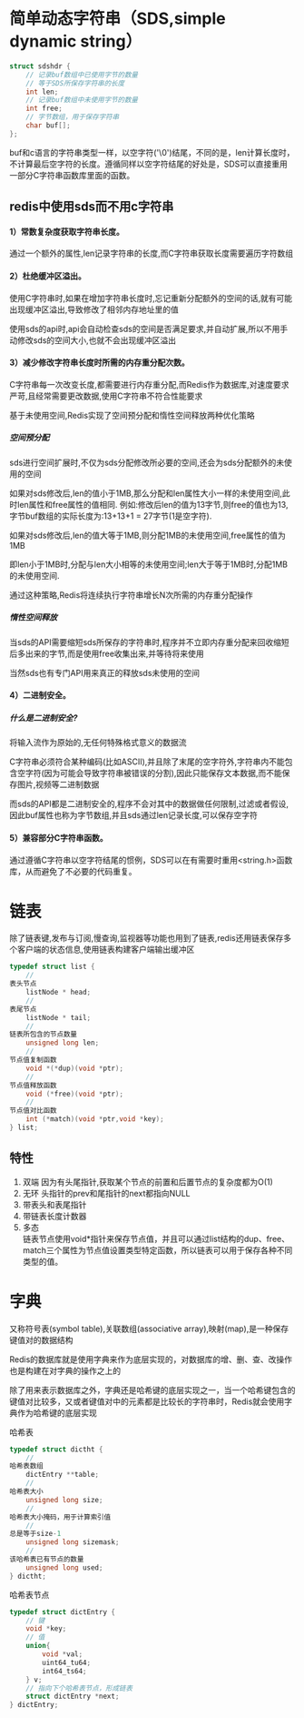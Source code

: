 # 简单动态字符串（SDS,simple dynamic string）

```c
struct sdshdr {
    // 记录buf数组中已使用字节的数量
    // 等于SDS所保存字符串的长度
    int len;
    // 记录buf数组中未使用字节的数量
    int free;
    // 字节数组，用于保存字符串
    char buf[];
};
```

buf和c语言的字符串类型一样，以空字符('\0')结尾，不同的是，len计算长度时，不计算最后空字符的长度。遵循同样以空字符结尾的好处是，SDS可以直接重用一部分C字符串函数库里面的函数。

## redis中使用sds而不用c字符串

#### 1）常数复杂度获取字符串长度。

通过一个额外的属性,len记录字符串的长度,而C字符串获取长度需要遍历字符数组

#### 2）杜绝缓冲区溢出。

使用C字符串时,如果在增加字符串长度时,忘记重新分配额外的空间的话,就有可能出现缓冲区溢出,导致修改了相邻内存地址里的值 

使用sds的api时,api会自动检查sds的空间是否满足要求,并自动扩展,所以不用手动修改sds的空间大小,也就不会出现缓冲区溢出

#### 3）减少修改字符串长度时所需的内存重分配次数。

C字符串每一次改变长度,都需要进行内存重分配,而Redis作为数据库,对速度要求严苛,且经常需要更改数据,使用C字符串不符合性能要求

基于未使用空间,Redis实现了空间预分配和惰性空间释放两种优化策略

##### 空间预分配

sds进行空间扩展时,不仅为sds分配修改所必要的空间,还会为sds分配额外的未使用的空间

如果对sds修改后,len的值小于1MB,那么分配和len属性大小一样的未使用空间,此时len属性和free属性的值相同.		例如:修改后len的值为13字节,则free的值也为13,字节buf数组的实际长度为:13+13+1  = 27字节(1是空字符).

如果对sds修改后,len的值大等于1MB,则分配1MB的未使用空间,free属性的值为1MB

即len小于1MB时,分配与len大小相等的未使用空间;len大于等于1MB时,分配1MB的未使用空间.

通过这种策略,Redis将连续执行字符串增长N次所需的内存重分配操作

##### 惰性空间释放

当sds的API需要缩短sds所保存的字符串时,程序并不立即内存重分配来回收缩短后多出来的字节,而是使用free收集出来,并等待将来使用

当然sds也有专门API用来真正的释放sds未使用的空间

#### 4）二进制安全。

##### 什么是二进制安全?

将输入流作为原始的,无任何特殊格式意义的数据流

C字符串必须符合某种编码(比如ASCII),并且除了末尾的空字符外,字符串内不能包含空字符(因为可能会导致字符串被错误的分割),因此只能保存文本数据,而不能保存图片,视频等二进制数据

而sds的API都是二进制安全的,程序不会对其中的数据做任何限制,过滤或者假设,因此buf属性也称为字节数组,并且sds通过len记录长度,可以保存空字符

#### 5）兼容部分C字符串函数。

通过遵循C字符串以空字符结尾的惯例，SDS可以在有需要时重用<string.h>函数库，从而避免了不必要的代码重复。

# 链表

除了链表键,发布与订阅,慢查询,监视器等功能也用到了链表,redis还用链表保存多个客户端的状态信息,使用链表构建客户端输出缓冲区

```c
typedef struct list {
    // 
表头节点
    listNode * head;
    // 
表尾节点
    listNode * tail;
    // 
链表所包含的节点数量
    unsigned long len;
    // 
节点值复制函数
    void *(*dup)(void *ptr);
    // 
节点值释放函数
    void (*free)(void *ptr);
    // 
节点值对比函数
    int (*match)(void *ptr,void *key);
} list;
```

## 特性

1. 双端 因为有头尾指针,获取某个节点的前置和后置节点的复杂度都为O(1)
2. 无环 头指针的prev和尾指针的next都指向NULL
3. 带表头和表尾指针
4. 带链表长度计数器
5. 多态  
   链表节点使用void*指针来保存节点值，并且可以通过list结构的dup、free、match三个属性为节点值设置类型特定函数，所以链表可以用于保存各种不同类型的值。

# 字典

又称符号表(symbol table),关联数组(associative array),映射(map),是一种保存键值对的数据结构

Redis的数据库就是使用字典来作为底层实现的，对数据库的增、删、查、改操作也是构建在对字典的操作之上的

除了用来表示数据库之外，字典还是哈希键的底层实现之一，当一个哈希键包含的键值对比较多，又或者键值对中的元素都是比较长的字符串时，Redis就会使用字典作为哈希键的底层实现

哈希表

```c
typedef struct dictht {
    // 
哈希表数组
    dictEntry **table;
    // 
哈希表大小
    unsigned long size;
    //
哈希表大小掩码，用于计算索引值
    //
总是等于size-1
    unsigned long sizemask;
    // 
该哈希表已有节点的数量
    unsigned long used;
} dictht;
```

哈希表节点

```c
typedef struct dictEntry {
    // 键
    void *key;
    // 值
    union{
        void *val;
        uint64_tu64;
        int64_ts64;
    } v;
    // 指向下个哈希表节点，形成链表
    struct dictEntry *next;
} dictEntry;
```

